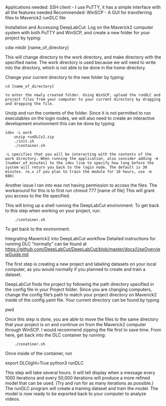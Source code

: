Applications needed: 
SSH client - I use PuTTY, it has a simple interface with all the features needed
Recommended: WinSCP - A GUI for transferring files to Maverick2
runDLC file

Installation and Accessing DeepLabCut:
Log on the Maverick2 computer system with both PuTTY and WinSCP, and create a new folder for your project by typing:

cdw
mkdir [name_of_directory]

  This will change directory to the work directory, and make directory with the specified name. The work directory is used because we will need to write into the directory, which is not able to be done in the home directory.

Change your current directory to the new folder by typing: 

	cd [name_of_directory]

	to enter the newly created folder. Using WinSCP, upload the runDLC and project files from your computer to your current directory by dragging and dropping the file.  

Unzip and run the contents of the folder. Since it is not permitted to run executables on the login nodes, we will also need to create an interactive development environment this can be done by typing:

	idev -L work
		unzip runDLCv2.zip
		./init.sh
		./container.sh

	-L specifies that you will be interacting with the contents of the work directory. When running the application, also consider adding -m [number_of_minutes] to the idev line to specify how long before the system will return you back to the login node. The default is 30 minutes. (e.x if you plan to train the module for 10 hours, use -m 600)
Another issue I ran into was not having permission to access the files. The workaround for this is to first run 
		chmod 777 [name of file]
This will grant you access to the file specified. 

This will bring up a shell running the DeepLabCut environment. To get back to this step when working on your project, run:

		./container.sh

To get back to the environment.

Integrating Maverick2 into DeepLabCut workflow
Detailed instructions for running DLC “normally” can be found at https://github.com/DeepLabCut/DeepLabCut/blob/master/docs/UseOverviewGuide.md

The first step is creating a new project and labeling datasets on your local computer, as you would normally if you planned to create and train a dataset. 

DeepLabCut finds the project by following the path directory specified in the config file in your Project folder. Since you are changing computers, change the config file’s path to match your project directory on Maverick2 inside of the config.yaml file. Your current directory can be found by typing

pwd

Once this step is done, you are able to move the files to the same directory that your project is on and continue on from the Maverick2 computer through WinSCP. I would recommend zipping the file first to save time. From here, get back into the DLC container by running:
 		
		./conatiner.sh

Once inside of the container, run 

export DLClight=True
python3 runDLC  <full file_path_to_config_file>

This step will take several hours. It will tell display when a message every 1000 iterations and every 50,000 iterations will produce a more refined model that can be used. (Try and run for as many iterations as possible.) The runDLC program will create a training dataset and train the model. The model is now ready to be exported back to your computer to analyze videos. 
